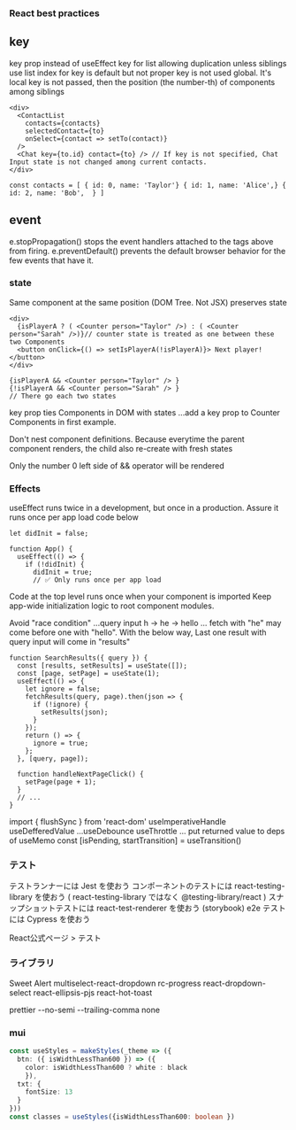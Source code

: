 ### React best practices
## key
key prop instead of useEffect
key for list allowing duplication unless siblings
use list index for key is default but not proper
key is not used global. It's local
key is not passed, then the position (the number-th) of components among siblings

```tsx
<div>
  <ContactList
    contacts={contacts}
    selectedContact={to}
    onSelect={contact => setTo(contact)}
  />
  <Chat key={to.id} contact={to} /> // If key is not specified, Chat Input state is not changed among current contacts.
</div>

const contacts = [ { id: 0, name: 'Taylor'} { id: 1, name: 'Alice',} { id: 2, name: 'Bob',  } ]
```

## event
e.stopPropagation() stops the event handlers attached to the tags above from firing.
e.preventDefault() prevents the default browser behavior for the few events that have it.

### state
Same component at the same position (DOM Tree. Not JSX) preserves state
```tsx
<div>
  {isPlayerA ? ( <Counter person="Taylor" />) : ( <Counter person="Sarah" />)}// counter state is treated as one between these two Components
  <button onClick={() => setIsPlayerA(!isPlayerA)}> Next player!  </button>
</div>
```
```tsx
{isPlayerA && <Counter person="Taylor" /> }
{!isPlayerA && <Counter person="Sarah" /> }
// There go each two states
```
key prop ties Components in DOM with states ...add a key prop to Counter Components in first example.

Don't nest component definitions.  Because everytime the parent component renders, the child also re-create with fresh states

Only the number 0 left side of && operator will be rendered

### Effects
useEffect runs twice in a development, but once in a production.
Assure it runs once per app load code below

```tsx
let didInit = false;

function App() {
  useEffect(() => {
    if (!didInit) {
      didInit = true;
      // ✅ Only runs once per app load
```
Code at the top level runs once when your component is imported
Keep app-wide initialization logic to root component modules.

Avoid "race condition" ...query input h -> he -> hello ... fetch with "he" may come before one with "hello".
With the below way, Last one result with query input will come in "results"

```tsx
function SearchResults({ query }) {
  const [results, setResults] = useState([]);
  const [page, setPage] = useState(1);
  useEffect(() => {
    let ignore = false;
    fetchResults(query, page).then(json => {
      if (!ignore) {
        setResults(json);
      }
    });
    return () => {
      ignore = true;
    };
  }, [query, page]);

  function handleNextPageClick() {
    setPage(page + 1);
  }
  // ...
}
```

import { flushSync } from 'react-dom'
useImperativeHandle
useDefferedValue ...useDebounce useThrottle ... put returned value to deps of useMemo
const [isPending, startTransition] = useTransition()

### テスト
テストランナーには Jest を使おう
コンポーネントのテストには react-testing-library を使おう
( react-testing-library ではなく @testing-library/react )
スナップショットテストには react-test-renderer を使おう (storybook)
e2e テストには Cypress を使おう

React公式ページ > テスト

### ライブラリ
Sweet Alert
multiselect-react-dropdown
rc-progress
react-dropdown-select
react-ellipsis-pjs
react-hot-toast

prettier
--no-semi
--trailing-comma none

### mui
```ts
const useStyles = makeStyles(_theme => ({
  btn: ({ isWidthLessThan600 }) => ({
    color: isWidthLessThan600 ? white : black
    }),
  txt: {
    fontSize: 13
  }
}))
const classes = useStyles({isWidthLessThan600: boolean })
```
